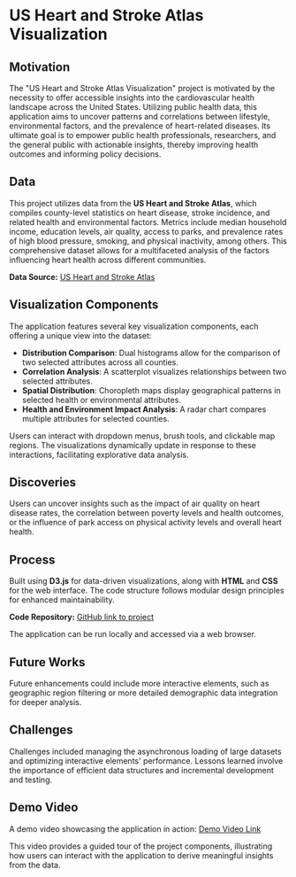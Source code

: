 # US Heart and Stroke Atlas Visualization

## Motivation

The "US Heart and Stroke Atlas Visualization" project is motivated by the necessity to offer accessible insights into the cardiovascular health landscape across the United States. Utilizing public health data, this application aims to uncover patterns and correlations between lifestyle, environmental factors, and the prevalence of heart-related diseases. Its ultimate goal is to empower public health professionals, researchers, and the general public with actionable insights, thereby improving health outcomes and informing policy decisions.

## Data

This project utilizes data from the **US Heart and Stroke Atlas**, which compiles county-level statistics on heart disease, stroke incidence, and related health and environmental factors. Metrics include median household income, education levels, air quality, access to parks, and prevalence rates of high blood pressure, smoking, and physical inactivity, among others. This comprehensive dataset allows for a multifaceted analysis of the factors influencing heart health across different communities.

**Data Source:** [US Heart and Stroke Atlas](https://www.cdc.gov/dhdsp/maps/atlas/index.htm)

## Visualization Components

The application features several key visualization components, each offering a unique view into the dataset:

- **Distribution Comparison**: Dual histograms allow for the comparison of two selected attributes across all counties.
- **Correlation Analysis**: A scatterplot visualizes relationships between two selected attributes.
- **Spatial Distribution**: Choropleth maps display geographical patterns in selected health or environmental attributes.
- **Health and Environment Impact Analysis**: A radar chart compares multiple attributes for selected counties.

Users can interact with dropdown menus, brush tools, and clickable map regions. The visualizations dynamically update in response to these interactions, facilitating explorative data analysis.

## Discoveries

Users can uncover insights such as the impact of air quality on heart disease rates, the correlation between poverty levels and health outcomes, or the influence of park access on physical activity levels and overall heart health.

## Process

Built using **D3.js** for data-driven visualizations, along with **HTML** and **CSS** for the web interface. The code structure follows modular design principles for enhanced maintainability.

**Code Repository:** [GitHub link to project](https://github.com/ameya1252/HealthInUSA)

The application can be run locally and accessed via a web browser.

## Future Works

Future enhancements could include more interactive elements, such as geographic region filtering or more detailed demographic data integration for deeper analysis.

## Challenges

Challenges included managing the asynchronous loading of large datasets and optimizing interactive elements' performance. Lessons learned involve the importance of efficient data structures and incremental development and testing.

## Demo Video

A demo video showcasing the application in action: [Demo Video Link](#)

This video provides a guided tour of the project components, illustrating how users can interact with the application to derive meaningful insights from the data.

